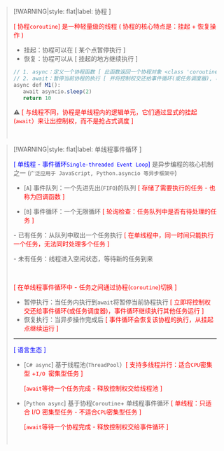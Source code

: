 <br/>

>[!WARNING|style: flat|label: 协程 ]
>
><span style='color:RED'>[ 协程`coroutine`] 是一种轻量级的线程 ( 协程的核心特点是：挂起 + 恢复操作 )</span>
>
>- 挂起：协程可以在 [ 某个点暂停执行 ]
>- 恢复：协程可以从 [ 挂起的地方继续执行 ]
>
>```csharp
>// 1. async：定义一个协程函数 [ 此函数返回一个协程对象 <class 'coroutine'> ]
>// 2. await：暂停当前协程的执行 [ 并将控制权交还给事件循环(或任务调度器), 事件循环继续执行其他任务运行 ]
>async def M1():
>    await asyncio.sleep(2)
>    return 10
>
>
>```
>
>⚠ <span style='color:red'>[ 与线程不同，协程是单线程内的逻辑单元，它们通过显式的挂起(`await`）来让出控制权，而不是抢占式调度 ]</span>
>
><br/>

>[!WARNING|style: flat|label: 单线程事件循环 ]
>
><span style='color:Blue'>[ 单线程 - 事件循环`Single-threaded Event Loop`]</span> 是异步编程的核心机制之一 (`广泛应用于 JavaScript, Python.asyncio 等异步框架中`)
>
>- [`A`] 事件队列：一个先进先出(`FIFO`)的队列 <span style='color:red'>[ 存储了需要执行的任务 - 也称为回调函数 ]</span>
>
>- [`B`] 事件循环：一个无限循环 <span style='color:red'>[ 轮询检查：任务队列中是否有待处理的任务 ]</span>
>
> \- 已有任务：从队列中取出一个任务执行 <span style='color:red'>[ 在单线程中，同一时间只能执行一个任务，无法同时处理多个任务 ]</span>
>
> \- 未有任务：线程进入空闲状态，等待新的任务到来
>
><br/>
>
><span style='color:red'>[ 在单线程事件循环中 - 任务之间通过协程(`coroutine`)切换 ]</span>
>
>- 暂停执行：当任务内执行到`await`将暂停当前协程执行  <span style='color:red'>[ 立即将控制权交还给事件循环(或任务调度器)，事件循环继续执行其他任务运行 ]</span>
>- 恢复执行：当异步操作完成后 <span style='color:red'>[ 事件循环会恢复该协程的执行，从挂起点继续运行 ]</span>
>
>
>
>---
>
><span style='color:Blue'>[ 语言生态 ]</span>
>
>- [`C# async`] 基于线程池(`ThreadPool`）<span style='color:red'>[ 支持多线程并行：适合`CPU`密集型 +`I/O `密集型任务 ]</span>
>
>   <span style='color:red'>[`await`等待一个任务完成 - 释放控制权交给线程池 ] </span>
>
>
>
>
>- [`Python async`] 基于协程`Coroutine`+ 单线程事件循环<span style='color:red'> [ 单线程：只适合 I/O 密集型任务 -  不适合`CPU`密集型任务 ]</span>
>
>   <span style='color:red'>[`await`等待一个协程完成 - 释放控制权交给事件循环 ]</span>
>
>
><br/>
>
>
